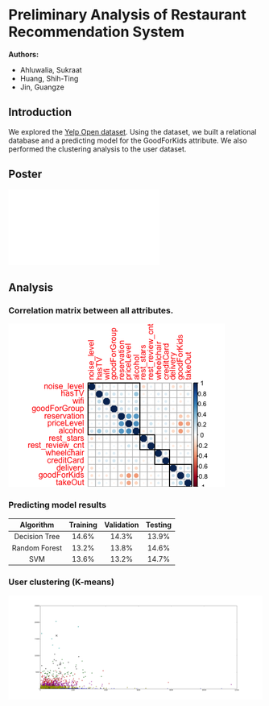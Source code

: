 # Preliminary Analysis of Restaurant Recommendation System

**Authors:**
* Ahluwalia, Sukraat 
* Huang, Shih-Ting 
* Jin, Guangze 

## Introduction
We explored the [Yelp Open dataset](https://www.yelp.com/dataset). Using the dataset, we built a relational database and a predicting model for the GoodForKids attribute. We also performed the clustering analysis to the user dataset.

## Poster
![Poster](Poster.pdf)

## Analysis

### Correlation matrix between all attributes.

![cor](Rplot_rest_cor.png)



### Predicting model results

| Algorithm | Training | Validation | Testing |
| :---:  | :---: | :---: | :---: |
| Decision Tree | 14.6% | 14.3% | 13.9%|
| Random Forest | 13.2% | 13.8% | 14.6% |
| SVM | 13.6% | 13.2% | 14.7%|



### User clustering (K-means)

![kmeans](kmeans.png)
